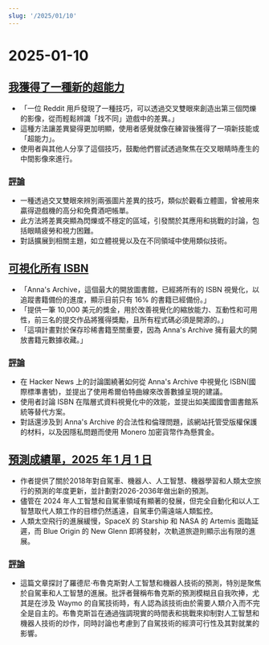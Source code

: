 ```yaml
---
slug: '/2025/01/10'
---
```


# 2025-01-10

## [我獲得了一種新的超能力](https://danielwirtz.com/blog/spot-the-difference-superpower)

- 「一位 Reddit 用戶發現了一種技巧，可以透過交叉雙眼來創造出第三個閃爍的影像，從而輕鬆辨識「找不同」遊戲中的差異。」
- 這種方法讓差異變得更加明顯，使用者感覺就像在練習後獲得了一項新技能或「超能力」。
- 使用者與其他人分享了這個技巧，鼓勵他們嘗試透過聚焦在交叉眼睛時產生的中間影像來進行。

### [評論](https://news.ycombinator.com/item?id=42655870)

- 一種透過交叉雙眼來辨別兩張圖片差異的技巧，類似於觀看立體圖，曾被用來贏得遊戲機的高分和免費酒吧帳單。
- 此方法將差異突顯為閃爍或不穩定的區域，引發關於其應用和挑戰的討論，包括眼睛疲勞和視力困難。
- 對話擴展到相關主題，如立體視覺以及在不同領域中使用類似技術。

## [可視化所有 ISBN](https://annas-archive.org/blog/all-isbns.html)

- 「Anna's Archive，這個最大的開放圖書館，已經將所有的 ISBN 視覺化，以追蹤書籍備份的進度，顯示目前只有 16% 的書籍已經備份。」
- 「提供一筆 10,000 美元的獎金，用於改善視覺化的縮放能力、互動性和可用性，前三名的提交作品將獲得獎勵，且所有程式碼必須是開源的。」
- 「這項計畫對於保存珍稀書籍至關重要，因為 Anna's Archive 擁有最大的開放書籍元數據收藏。」

### [評論](https://news.ycombinator.com/item?id=42652577)

- 在 Hacker News 上的討論圍繞著如何從 Anna's Archive 中視覺化 ISBN(國際標準書號)，並提出了使用希爾伯特曲線來改善數據呈現的建議。
- 使用者討論 ISBN 在階層式資料視覺化中的效能，並提出如美國國會圖書館系統等替代方案。
- 對話還涉及到 Anna's Archive 的合法性和倫理問題，該網站托管受版權保護的材料，以及因隱私問題而使用 Monero 加密貨幣作為懸賞金。

## [預測成績單，2025 年 1 月 1 日](https://rodneybrooks.com/predictions-scorecard-2025-january-01/)

- 作者提供了關於2018年對自駕車、機器人、人工智慧、機器學習和人類太空旅行的預測的年度更新，並計劃對2026-2036年做出新的預測。
- 儘管在 2024 年人工智慧和自駕車領域有顯著的發展，但完全自動化和以人工智慧取代人類工作的目標仍然遙遠，自駕車仍需遠端人類監控。
- 人類太空飛行的進展緩慢，SpaceX 的 Starship 和 NASA 的 Artemis 面臨延遲，而 Blue Origin 的 New Glenn 即將發射，次軌道旅遊則顯示出有限的進展。

### [評論](https://news.ycombinator.com/item?id=42651275)

- 這篇文章探討了羅德尼·布魯克斯對人工智慧和機器人技術的預測，特別是聚焦於自駕車和人工智慧的進展。批評者聲稱布魯克斯的預測模糊且自我吹捧，尤其是在涉及 Waymo 的自駕技術時，有人認為該技術由於需要人類介入而不完全是自主的。布魯克斯旨在通過強調現實的時間表和挑戰來抑制對人工智慧和機器人技術的炒作，同時討論也考慮到了自駕技術的經濟可行性及其對就業的影響。

<head>
  <meta property="og:title" content="我獲得了一種新的超能力" />
  <meta property="og:type" content="website" />
  <meta property="og:image" content="https://og.cho.sh/api/og/?title=%E6%88%91%E7%8D%B2%E5%BE%97%E4%BA%86%E4%B8%80%E7%A8%AE%E6%96%B0%E7%9A%84%E8%B6%85%E8%83%BD%E5%8A%9B&subheading=2025%E5%B9%B41%E6%9C%8810%E6%97%A5%20%E6%98%9F%E6%9C%9F%E4%BA%94%3A%20Hacker%20News%20%E6%91%98%E8%A6%81" />
</head>
